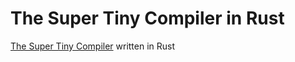 # The Super Tiny Compiler in Rust

[The Super Tiny Compiler](https://github.com/jamiebuilds/the-super-tiny-compiler) written in Rust
